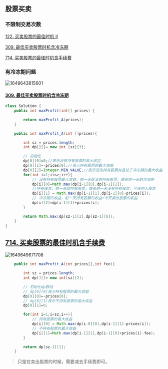 ## 股票买卖

### 不限制交易次数

[122. 买卖股票的最佳时机 II](https://leetcode-cn.com/problems/best-time-to-buy-and-sell-stock-ii/)

[309. 最佳买卖股票时机含冷冻期](https://leetcode-cn.com/problems/best-time-to-buy-and-sell-stock-with-cooldown/)

[714. 买卖股票的最佳时机含手续费](https://leetcode-cn.com/problems/best-time-to-buy-and-sell-stock-with-transaction-fee/)

### 有冷冻期问题

![1649643815601](C:\Users\MrR\AppData\Roaming\Typora\typora-user-images\1649643815601.png)

#### [309. 最佳买卖股票时机含冷冻期](https://leetcode-cn.com/problems/best-time-to-buy-and-sell-stock-with-cooldown/)

~~~java
class Solution {
    public int maxProfit(int[] prices) {

        return maxProfit_A(prices);
    }

    public int maxProfit_A(int []prices){

        int sz = prices.length;
        int dp[][]= new int [sz][3];

        // 初始化
        dp[0][0]=0;//表示没有持有股票的最大收益
        dp[0][1]=-prices[0];//表示持有股票的最大收益
        dp[0][2]=Integer.MIN_VALUE;//表示没有持有股票并且处于冷冻期的最大收益
        for(int i=1;i<sz;i++){
            // 没有持有股票最大收益，前一天就没有持有股票，或者前一天的冷冻期
            dp[i][0]=Math.max(dp[i-1][0],dp[i-1][2]);
            //持有股票，前一天就持有股票，或者前一天没有持有股票，今天购入股票
            dp[i][1] = Math.max(dp[i-1][1],dp[i-1][0]-prices[i]);
            // 冷冻期的收益，前一天持有股票的收益+今天卖出股票的收益
            dp[i][2]=dp[i-1][1]+prices[i];
        }

        return Math.max(dp[sz-1][2],dp[sz-1][0]);
    }
}
~~~

## [714. 买卖股票的最佳时机含手续费](https://leetcode-cn.com/problems/best-time-to-buy-and-sell-stock-with-transaction-fee/)

![1649649671708](https://tprzfbucket.oss-cn-beijing.aliyuncs.com/hadoop/202204/11/120111-860008.png)

~~~java
    public int maxProfit_A(int prices[],int fee){

        int sz = prices.length;
        int dp[][]= new int[sz][2];

        // 初始化dp数组
        // dp[0][0]表示持有股票的最大收益
        dp[0][0]=-prices[0];
        // dp[0][1]表示不持有股票的最大收益
        dp[0][1]=0;

        for(int i=1;i<sz;i++){
            // 持有股票的最大收益
            dp[i][0] = Math.max(dp[i-0][0],dp[i-1][1]-prices[i]);
            // 不持有股票的最大收益
            dp[i][1]=Math.max(dp[i-1][1],dp[i-1][0]+prices[i]-fee);
        }

        return dp[sz-1][1];
    }
~~~

> 只是在卖出股票的时候，需要减去手续费即可。